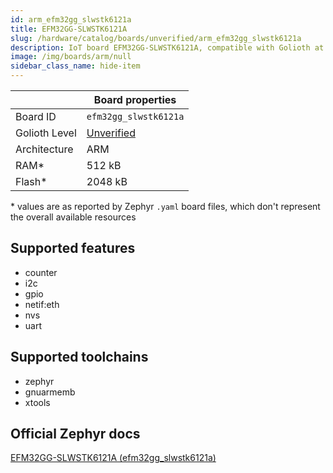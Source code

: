 ```yaml
---
id: arm_efm32gg_slwstk6121a
title: EFM32GG-SLWSTK6121A
slug: /hardware/catalog/boards/unverified/arm_efm32gg_slwstk6121a
description: IoT board EFM32GG-SLWSTK6121A, compatible with Golioth at unverified level.
image: /img/boards/arm/null
sidebar_class_name: hide-item
---
```


[//]: # (This is an auto-generated file, do not edit! Changes to it will be lost upon re-generation)



|                | Board properties     |
| -------------  | -------------------- |
| Board ID       | `efm32gg_slwstk6121a` |
| Golioth Level  | [Unverified](/hardware#unverified-boards) |
| Architecture   | ARM |
| RAM*           | 512 kB |
| Flash*         | 2048 kB |

\* values are as reported by Zephyr `.yaml` board files, which don't represent the overall available resources



## Supported features

* counter
* i2c
* gpio
* netif:eth
* nvs
* uart

## Supported toolchains

* zephyr
* gnuarmemb
* xtools

## Official Zephyr docs

[EFM32GG-SLWSTK6121A (efm32gg_slwstk6121a)](https://docs.zephyrproject.org/latest/boards/arm/efm32gg_slwstk6121a/doc/index.html)
